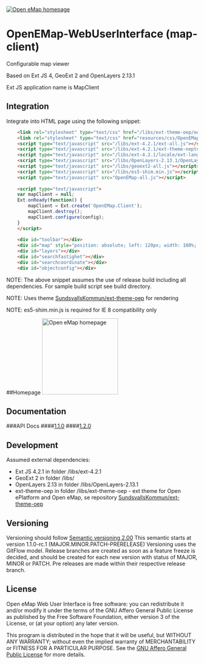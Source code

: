 <a href="http://oemap.org"><img alt="Open eMap homepage" src="http://oemap.org/img/logotyp.png"></a>
# OpenEMap-WebUserInterface (map-client)

Configurable map viewer

Based on Ext JS 4, GeoExt 2 and OpenLayers 2.13.1

Ext JS application name is MapClient

## Integration

Integrate into HTML page using the following snippet:

```html
    <link rel="stylesheet" type="text/css" href="/libs/ext-theme-oep/oepTheme-all.css">
    <link rel="stylesheet" type="text/css" href="resources/css/OpenEMap.css">  
    <script type="text/javascript" src="/libs/ext-4.2.1/ext-all.js"></script>
    <script type="text/javascript" src="/libs/ext-4.2.1/ext-theme-neptune.js"></script>
    <script type="text/javascript" src="/libs/ext-4.2.1/locale/ext-lang-sv_SE.js"></script>
    <script type="text/javascript" src="/libs/OpenLayers-2.13.1/OpenLayers.js"></script>
    <script type="text/javascript" src="/libs/geoext2-all.js"></script> 
    <script type="text/javascript" src="/libs/es5-shim.min.js"></script>
    <script type="text/javascript" src="OpenEMap-all.js"></script>
    
    <script type="text/javascript">
	var mapClient = null;
	Ext.onReady(function() {
		mapClient = Ext.create('OpenEMap.Client');
   		mapClient.destroy();
		mapClient.configure(config);
	}
    </script>
    
	<div id="toolbar"></div>
	<div id="map" style="position: absolute; left: 120px; width: 100%; height: 650px" class="popup"></div>
	<div id="layers"></div>
	<div id="searchfastighet"></div>
	<div id="searchcoordinate"></div>
	<div id="objectconfig"></div>
```

NOTE: The above snippet assumes the use of release build including all dependencies. For sample build script see build directory.

NOTE: Uses theme [SundsvallsKommun/ext-theme-oep](SundsvallsKommun/ext-theme-oep) for rendering

NOTE: es5-shim.min.js is required for IE 8 compatibility only

##Homepage
<a href="http://oemap.org"><img alt="Open eMap homepage" src="http://oemap.org/img/logotyp.png" width="200"></a>

## Documentation
###API Docs 
####[1.1.0](http://oemap.org/doc/OpenEMapWebUserInterface/1.1.0/)
####[1.2.0](http://oemap.org/doc/OpenEMapWebUserInterface/1.2.0/)

## Development

Assumed external dependencies:
 * Ext JS 4.2.1 in folder /libs/ext-4.2.1
 * GeoExt 2 in folder /libs/
 * OpenLayers 2.13 in folder /libs/OpenLayers-2.13.1
 * ext-theme-oep in folder /libs/ext-theme-oep - ext theme for Open ePlatform and Open eMap, se repository [SundsvallsKommun/ext-theme-oep](https://github.com/Sundsvallskommun/ext-theme-oep)

## Versioning

Versioning should follow [Semantic versioning 2.00](http://semver.org/)
This semantic starts at version 1.1.0-rc.1 (MAJOR.MINOR.PATCH-PRERELEASE)
Versioning uses the GitFlow model. Release branches are created as soon as a feature freeze is decided, and should be created for each new version with status of MAJOR, MINOR or PATCH. Pre releases are made within their respective release branch.

## License

Open eMap Web User Interface is free software: you can redistribute it and/or modify it under the terms of the GNU Affero General Public License as published by the Free Software Foundation, either version 3 of the License, or (at your option) any later version.

This program is distributed in the hope that it will be useful, but WITHOUT ANY WARRANTY; without even the implied warranty of MERCHANTABILITY or FITNESS FOR A PARTICULAR PURPOSE.  See the [GNU Affero General Public License](http://www.gnu.org/licenses/agpl-3.0.html) for more details.
